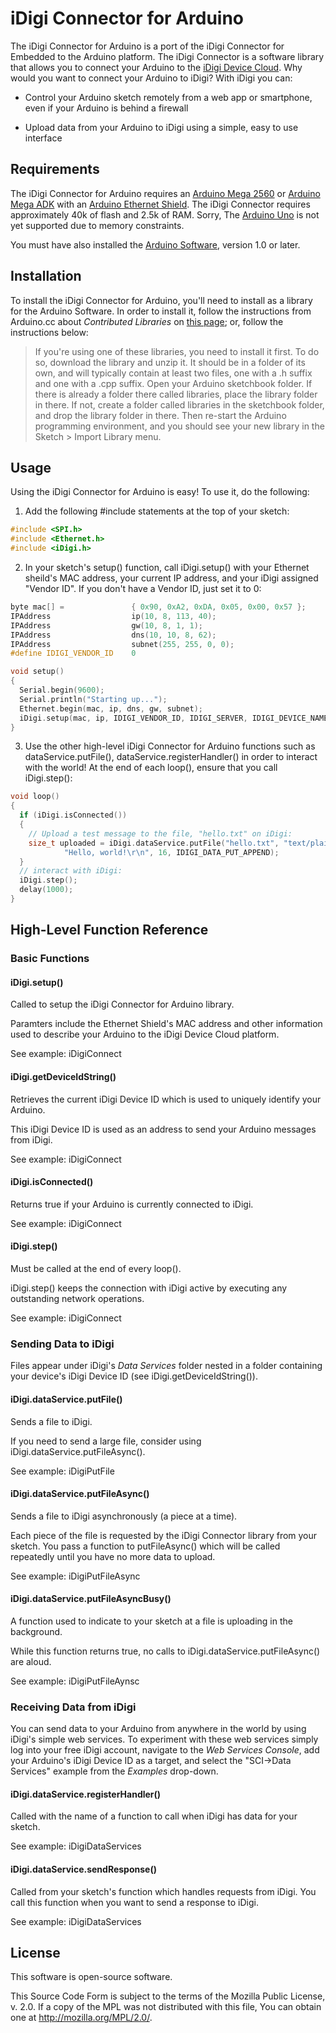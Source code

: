 iDigi Connector for Arduino
===========================

The iDigi Connector for Arduino is a port of the iDigi Connector for Embedded
to the Arduino platform.  The iDigi Connector is a software library that
allows you to connect your Arduino to the [iDigi Device Cloud][iDigi].  Why
would you want to connect your Arduino to iDigi?  With iDigi you can:

  * Control your Arduino sketch remotely from a web app or smartphone, even
    if your Arduino is behind a firewall

  * Upload data from your Arduino to iDigi using a simple, easy to use
    interface

[iDigi]: http://www.idigi.com


Requirements
------------

The iDigi Connector for Arduino requires an [Arduino Mega 2560][2560] or
[Arduino Mega ADK][ADK] with an [Arduino Ethernet Shield][shield].  The
iDigi Connector requires approximately 40k of flash and 2.5k of RAM.  Sorry,
The [Arduino Uno][Uno] is not yet supported due to memory constraints.

[2560]: http://arduino.cc/en/Main/ArduinoBoardMega2560
[ADK]: http://arduino.cc/en/Main/ArduinoBoardADK
[shield]: http://arduino.cc/en/Main/ArduinoEthernetShield
[Uno]: http://arduino.cc/en/Main/ArduinoBoardUno

You must have also installed the [Arduino Software][software], version 1.0
or later.

[software]: http://arduino.cc/en/Main/Software


Installation
------------

To install the iDigi Connector for Arduino, you'll need to install as
a library for the Arduino Software.  In order to install it, follow the
instructions from Arduino.cc about *Contributed Libraries* on
[this page][instructions]; or, follow the instructions below:

> If you're using one of these libraries, you need to install it
> first. To do so, download the library and unzip it. It should be in
> a folder of its own, and will typically contain at least two files,
> one with a .h suffix and one with a .cpp suffix. Open your Arduino
> sketchbook folder.  If there is already a folder there called
> libraries, place the library folder in there.  If not, create a
> folder called libraries in the sketchbook folder, and drop the
> library folder in there. Then re-start the Arduino programming
> environment, and you should see your new library in the Sketch >
> Import Library menu.

[instructions]: http://arduino.cc/it/Reference/Libraries

Usage
-----

Using the iDigi Connector for Arduino is easy! To use it, do the following:

  1. Add the following #include statements at the top of your sketch:

```c++
#include <SPI.h>
#include <Ethernet.h>
#include <iDigi.h>
```

  2. In your sketch's setup() function, call iDigi.setup() with your Ethernet
     sheild's MAC address, your current IP address, and your iDigi assigned
     "Vendor ID". If you don't have a Vendor ID, just set it to 0:

```c++
byte mac[] =               { 0x90, 0xA2, 0xDA, 0x05, 0x00, 0x57 };
IPAddress                  ip(10, 8, 113, 40);
IPAddress                  gw(10, 8, 1, 1);
IPAddress                  dns(10, 10, 8, 62);
IPAddress                  subnet(255, 255, 0, 0);
#define IDIGI_VENDOR_ID    0

void setup()
{
  Serial.begin(9600);
  Serial.println("Starting up...");
  Ethernet.begin(mac, ip, dns, gw, subnet);
  iDigi.setup(mac, ip, IDIGI_VENDOR_ID, IDIGI_SERVER, IDIGI_DEVICE_NAME);
}
```

  3. Use the other high-level iDigi Connector for Arduino functions such
     as dataService.putFile(), dataService.registerHandler() in order to
     interact with the world! At the end of each loop(), ensure that you
     call iDigi.step():

```c++
void loop()
{
  if (iDigi.isConnected())
  {
    // Upload a test message to the file, "hello.txt" on iDigi:
    size_t uploaded = iDigi.dataService.putFile("hello.txt", "text/plain",
  			"Hello, world!\r\n", 16, IDIGI_DATA_PUT_APPEND);
  }
  // interact with iDigi:
  iDigi.step();
  delay(1000);
}
```

High-Level Function Reference
-----------------------------

### Basic Functions

#### iDigi.setup()

Called to setup the iDigi Connector for Arduino library.

Paramters include the Ethernet Shield's MAC address and other information
used to describe your Arduino to the iDigi Device Cloud platform.

See example: iDigiConnect


#### iDigi.getDeviceIdString()

Retrieves the current iDigi Device ID which is used to uniquely identify
your Arduino.

This iDigi Device ID is used as an address to send your Arduino messages
from iDigi.

See example: iDigiConnect


#### iDigi.isConnected()

Returns true if your Arduino is currently connected to iDigi.

See example: iDigiConnect


#### iDigi.step()

Must be called at the end of every loop().

iDigi.step() keeps the connection with iDigi active by executing any
outstanding network operations.

See example: iDigiConnect


### Sending Data to iDigi

Files appear under iDigi's *Data Services* folder nested in a folder
containing your device's iDigi Device ID (see iDigi.getDeviceIdString()).

#### iDigi.dataService.putFile()

Sends a file to iDigi.

If you need to send a large file, consider using
iDigi.dataService.putFileAsync().

See example: iDigiPutFile


#### iDigi.dataService.putFileAsync()

Sends a file to iDigi asynchronously (a piece at a time).

Each piece of the file is requested by the iDigi Connector library
from your sketch.  You pass a function to putFileAsync() which will
be called repeatedly until you have no more data to upload.

See example: iDigiPutFileAsync


#### iDigi.dataService.putFileAsyncBusy()

A function used to indicate to your sketch at a file is uploading in
the background.

While this function returns true, no calls to iDigi.dataService.putFileAsync()
are aloud.

See example: iDigiPutFileAynsc


### Receiving Data from iDigi

You can send data to your Arduino from anywhere in the world by using iDigi's
simple web services.  To experiment with these web services simply log into
your free iDigi account, navigate to the *Web Services Console*, add your
Arduino's iDigi Device ID as a target, and select the
"SCI->Data Services" example from the *Examples* drop-down.


#### iDigi.dataService.registerHandler()

Called with the name of a function to call when iDigi has data for your
sketch.

See example: iDigiDataServices

#### iDigi.dataService.sendResponse()

Called from your sketch's function which handles requests from iDigi.  You
call this function when you want to send a response to iDigi.

See example: iDigiDataServices


License
-------

This software is open-source software.

This Source Code Form is subject to the terms of the Mozilla Public
License, v. 2.0. If a copy of the MPL was not distributed with this file,
You can obtain one at http://mozilla.org/MPL/2.0/.


